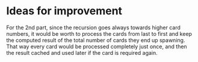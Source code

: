 # Ideas for improvement
For the 2nd part, since the recursion goes always towards higher card numbers, it would be worth to process the cards from last to first and keep the computed result of the total number of cards they end up spawning.
That way every card would be processed completely just once, and then the result cached and used later if the card is required again.
